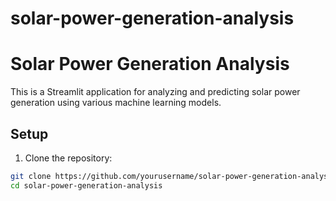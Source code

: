 # solar-power-generation-analysis
# Solar Power Generation Analysis

This is a Streamlit application for analyzing and predicting solar power generation using various machine learning models.

## Setup

1. Clone the repository:

```bash
git clone https://github.com/yourusername/solar-power-generation-analysis.git
cd solar-power-generation-analysis

